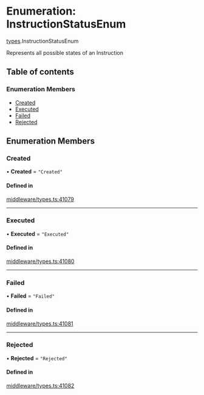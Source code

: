 # Enumeration: InstructionStatusEnum

[types](../wiki/types).InstructionStatusEnum

Represents all possible states of an Instruction

## Table of contents

### Enumeration Members

- [Created](../wiki/types.InstructionStatusEnum#created)
- [Executed](../wiki/types.InstructionStatusEnum#executed)
- [Failed](../wiki/types.InstructionStatusEnum#failed)
- [Rejected](../wiki/types.InstructionStatusEnum#rejected)

## Enumeration Members

### Created

• **Created** = ``"Created"``

#### Defined in

[middleware/types.ts:41079](https://github.com/PolymeshAssociation/polymesh-sdk/blob/fe2e6dd1/src/middleware/types.ts#L41079)

___

### Executed

• **Executed** = ``"Executed"``

#### Defined in

[middleware/types.ts:41080](https://github.com/PolymeshAssociation/polymesh-sdk/blob/fe2e6dd1/src/middleware/types.ts#L41080)

___

### Failed

• **Failed** = ``"Failed"``

#### Defined in

[middleware/types.ts:41081](https://github.com/PolymeshAssociation/polymesh-sdk/blob/fe2e6dd1/src/middleware/types.ts#L41081)

___

### Rejected

• **Rejected** = ``"Rejected"``

#### Defined in

[middleware/types.ts:41082](https://github.com/PolymeshAssociation/polymesh-sdk/blob/fe2e6dd1/src/middleware/types.ts#L41082)
